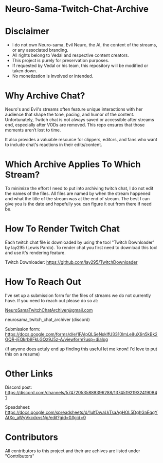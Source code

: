 # Neuro-Sama-Twitch-Chat-Archive

# Disclaimer
- I do not own Neuro-sama, Evil Neuro, the AI, the content of the streams, or any associated branding.
- All rights belong to Vedal and respective content creators.
- This project is purely for preservation purposes.
- If requested by Vedal or his team, this repository will be modified or taken down.
- No monetization is involved or intended.

# Why Archive Chat?
Neuro's and Evil's streams often feature unique interactions with her audience that shape the tone, pacing, and humor of the content.
Unfortunately, Twitch chat is not always saved or accessible after streams end, especially after VODs are removed.
This repo ensures that those moments aren’t lost to time.

It also provides a valuable resource for clippers, editors, and fans who want to include chat's reactions in their edits/content.

# Which Archive Applies To Which Stream?
To minimize the effort I need to put into archiving twitch chat, I do not edit the names of the files. All files are named by when the stream happened and what the title of the stream was at the end of stream.
The best I can give you is the date and hopefully you can figure it out from there if need be.

# How To Render Twitch Chat
Each twitch chat file is downloaded by using the tool "Twitch Downloader" by lay295 (Lewis Pardo). To render chat you first need to download this tool and use it's rendering feature.

Twitch Downloader: https://github.com/lay295/TwitchDownloader

# How To Reach Out
I've set up a submission form for the files of streams we do not currently have.
If you need to reach out please do so at:

NeuroSamaTwitchChatArchiver@gmail.com

neurosama_twitch_chat_archiver (discord)

Submission form: https://docs.google.com/forms/d/e/1FAIpQLSeNskIfU3310lmLe8uX9n5kBk2GQR-jEQkrb9FkLGQz9J5z-A/viewform?usp=dialog

(if anyone does actuly end up finding this useful let me know! I'd love to put this on a resume)

# Other Links

Discord post: https://discord.com/channels/574720535888396288/1374519219324190841

Speadsheet: https://docs.google.com/spreadsheets/d/1ulfDwaLkTsaAgHOL5DghGaEqgYAtXo_aWyVkcdxvsNg/edit?gid=0#gid=0

# Contributors
All contributors to this project and their are achives are listed under "Contributors"
